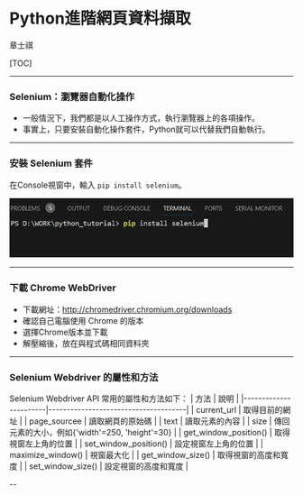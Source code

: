 # Python進階網頁資料擷取

章士祺

[TOC]

---

### Selenium：瀏覽器自動化操作

- 一般情況下，我們都是以人工操作方式，執行瀏覽器上的各項操作。
- 事實上，只要安裝自動化操作套件，Python就可以代替我們自動執行。

---

### 安裝 Selenium 套件

在Console視窗中，輸入 `pip install selenium`。

![Alt text](.\icons\07_安裝selenium套件.png)

---

### 下載 Chrome WebDriver

- 下載網址：<http://chromedriver.chromium.org/downloads>
- 確認自己電腦使用 Chrome 的版本
- 選擇Chrome版本並下載
- 解壓縮後，放在與程式碼相同資料夾

---

### Selenium Webdriver 的屬性和方法

Selenium Webdriver API 常用的屬性和方法如下：
| 方法                    | 說明                                   |
|-----------------------|--------------------------------------|
| current_url           | 取得目前的網址                              |
| page_sourcee          | 讀取網頁的原始碼                             |
| text                  | 讀取元素的內容                              |
| size                  | 傳回元素的大小，例如{'width'=250, 'height'=30} |
| get_window_position() | 取得視窗左上角的位置                           |
| set_window_position() | 設定視窗左上角的位置                           |
| maximize_window()     | 視窗最大化                                |
| get_window_size()     | 取得視窗的高度和寬度                           |
| set_window_size()     | 設定視窗的高度和寬度                           |

--
